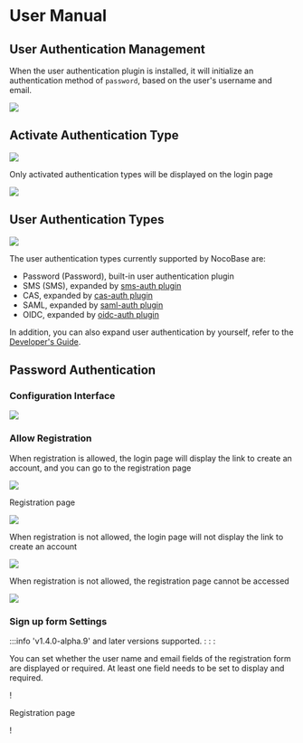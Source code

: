 # User Manual

## User Authentication Management

When the user authentication plugin is installed, it will initialize an authentication method of `password`, based on the user's username and email.

![](https://static-docs.nocobase.com/66eaa9d5421c9cb713b117366bd8a5d5.png)

## Activate Authentication Type

![](https://static-docs.nocobase.com/7f1fb8f8ca5de67ffc68eff0a65848f5.png)

Only activated authentication types will be displayed on the login page

![](https://static-docs.nocobase.com/8375a36ef98417af0f0977f1e07345dd.png)

## User Authentication Types

![](https://static-docs.nocobase.com/da4250c0cea343ebe470cbf7be4b12e4.png)

The user authentication types currently supported by NocoBase are:

- Password (Password), built-in user authentication plugin
- SMS (SMS), expanded by [sms-auth plugin](../../auth-sms/index.md)
- CAS, expanded by [cas-auth plugin](../../auth-cas/index.md)
- SAML, expanded by [saml-auth plugin](../../auth-saml/index.md)
- OIDC, expanded by [oidc-auth plugin](../../auth-oidc/index.md)

In addition, you can also expand user authentication by yourself, refer to the [Developer's Guide](../dev/guide.md).

## Password Authentication

### Configuration Interface

![](https://static-docs.nocobase.com/202411131505095.png)

### Allow Registration

When registration is allowed, the login page will display the link to create an account, and you can go to the registration page

![](https://static-docs.nocobase.com/78903930d4b47aaf75cf94c55dd3596e.png)

Registration page

![](https://static-docs.nocobase.com/ac3c3ab42df28cb7c6dc70b24e99e7f7.png)

When registration is not allowed, the login page will not display the link to create an account

![](https://static-docs.nocobase.com/8d5e3b6df9991bfc1c2e095a93745121.png)

When registration is not allowed, the registration page cannot be accessed

![](https://static-docs.nocobase.com/09325c4b07e09f88f80a14dff8430556.png)

### Sign up form Settings

:::info
'v1.4.0-alpha.9' and later versions supported.
: : :

You can set whether the user name and email fields of the registration form are displayed or required. At least one field needs to be set to display and required.

! [](https://static-docs.nocobase.com/202411131510066.png)

Registration page

! [](https://static-docs.nocobase.com/202411131509011.png)
